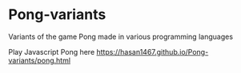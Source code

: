# Pong-variants
Variants of the game Pong made in various programming languages

Play Javascript Pong here
https://hasan1467.github.io/Pong-variants/pong.html
